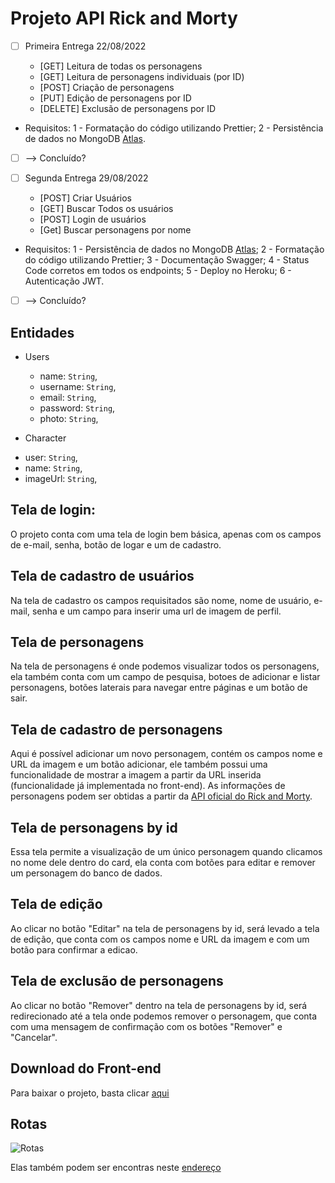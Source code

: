 # Projeto API Rick and Morty

- [ ] Primeira Entrega 22/08/2022

  - [GET] Leitura de todas os personagens
  - [GET] Leitura de personagens individuais (por ID)
  - [POST] Criação de personagens
  - [PUT] Edição de personagens por ID
  - [DELETE] Exclusão de personagens por ID

- Requisitos:
  1 - Formatação do código utilizando Prettier;
  2 - Persistência de dados no MongoDB [Atlas](https://account.mongodb.com/account/login).

- [ ] --> Concluído?

- [ ] Segunda Entrega 29/08/2022

  - [POST] Criar Usuários
  - [GET] Buscar Todos os usuários
  - [POST] Login de usuários
  - [Get] Buscar personagens por nome

- Requisitos:
  1 - Persistência de dados no MongoDB [Atlas](https://account.mongodb.com/account/login);
  2 - Formatação do código utilizando Prettier;
  3 - Documentação Swagger;
  4 - Status Code corretos em todos os endpoints;
  5 - Deploy no Heroku;
  6 - Autenticação JWT.

- [ ] --> Concluído?

## Entidades

- Users

  - name: `String`,
  - username: `String`,
  - email: `String`,
  - password: `String`,
  - photo: `String`,

- Character

* user: `String`,
* name: `String`,
* imageUrl: `String`,

## Tela de login:

O projeto conta com uma tela de login bem básica, apenas com os campos de e-mail, senha, botão de logar e um de cadastro.

## Tela de cadastro de usuários

Na tela de cadastro os campos requisitados são nome, nome de usuário, e-mail, senha e um campo para inserir uma url de imagem de perfil.

## Tela de personagens

Na tela de personagens é onde podemos visualizar todos os personagens, ela também conta com um campo de pesquisa, botoes de adicionar e listar personagens, botões laterais para navegar entre páginas e um botão de sair.

## Tela de cadastro de personagens

Aqui é possível adicionar um novo personagem, contém os campos nome e URL da imagem e um botão adicionar, ele também possui uma funcionalidade de mostrar a imagem a partir da URL inserida (funcionalidade já implementada no front-end).
As informações de personagens podem ser obtidas a partir da [API oficial do Rick and Morty](https://rickandmortyapi.com/).

## Tela de personagens by id

Essa tela permite a visualização de um único personagem quando clicamos no nome dele dentro do card, ela conta com botões para editar e remover um personagem do banco de dados.

## Tela de edição

Ao clicar no botão "Editar" na tela de personagens by id, será levado a tela de edição, que conta com os campos nome e URL da imagem e com um botão para confirmar a edicao.

## Tela de exclusão de personagens

Ao clicar no botão "Remover" dentro na tela de personagens by id, será redirecionado até a tela onde podemos remover o personagem, que conta com uma mensagem de confirmação com os botões "Remover" e "Cancelar".

## Download do Front-end

Para baixar o projeto, basta clicar [aqui](https://drive.google.com/file/d/1FAutpdj3nYIuwzfeoLwUOhWmybOvecSi/view?usp=sharing)

## Rotas

![Rotas](https://media.discordapp.net/attachments/798520358977929226/1010842418528137297/api-docs.PNG?width=1245&height=676 "Documentação de Rotas")

Elas também podem ser encontras neste [endereço](https://rick-and-morty-server.herokuapp.com/api-docs)

